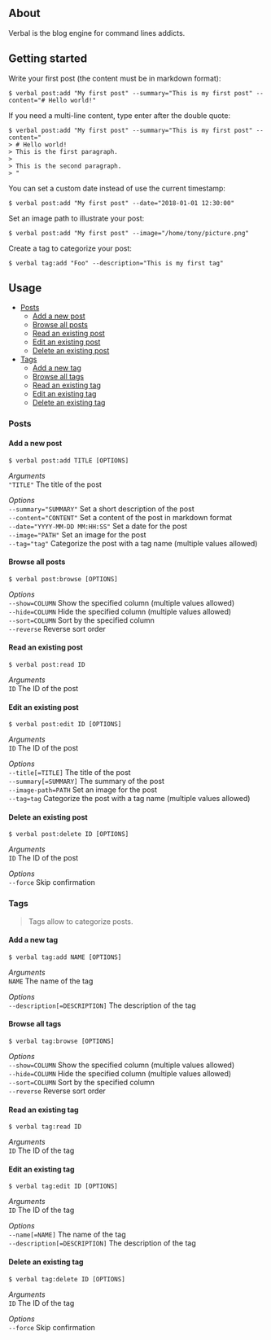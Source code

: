 About
-----

Verbal is the blog engine for command lines addicts.

Getting started
---------------

Write your first post (the content must be in markdown format):

    $ verbal post:add "My first post" --summary="This is my first post" --content="# Hello world!"

If you need a multi-line content, type enter after the double quote:

    $ verbal post:add "My first post" --summary="This is my first post" --content="
    > # Hello world!
    > This is the first paragraph.
    >
    > This is the second paragraph.
    > "

You can set a custom date instead of use the current timestamp:

    $ verbal post:add "My first post" --date="2018-01-01 12:30:00"

Set an image path to illustrate your post:

    $ verbal post:add "My first post" --image="/home/tony/picture.png"

Create a tag to categorize your post:

    $ verbal tag:add "Foo" --description="This is my first tag"


Usage
-----

- [Posts](#posts)
    - [Add a new post](#add-a-new-post)
    - [Browse all posts](#browse-all-posts)
    - [Read an existing post](#add-an-existing-post)
    - [Edit an existing post](#edit-an-existing-post)
    - [Delete an existing post](#delete-an-existing-post)
- [Tags](#tags)
    - [Add a new tag](#add-a-new-tag)
    - [Browse all tags](#browse-all-tags)
    - [Read an existing tag](#read-an-exising-tag)
    - [Edit an existing tag](#edit-an-exising-tag)
    - [Delete an existing tag](#delete-an-exising-tag)

### Posts ###

#### Add a new post

    $ verbal post:add TITLE [OPTIONS]

_Arguments_  
`"TITLE"` The title of the post  

_Options_  
`--summary="SUMMARY"` Set a short description of the post  
`--content="CONTENT"` Set a content of the post in markdown format  
`--date="YYYY-MM-DD MM:HH:SS"` Set a date for the post  
`--image="PATH"` Set an image for the post  
`--tag="tag"` Categorize the post with a tag name (multiple values allowed)  

#### Browse all posts

    $ verbal post:browse [OPTIONS]

_Options_  
`--show=COLUMN` Show the specified column (multiple values allowed)  
`--hide=COLUMN` Hide the specified column (multiple values allowed)  
`--sort=COLUMN` Sort by the specified column  
`--reverse` Reverse sort order  

#### Read an existing post

    $ verbal post:read ID

_Arguments_  
`ID` The ID of the post  

#### Edit an existing post

    $ verbal post:edit ID [OPTIONS]

_Arguments_  
`ID` The ID of the post  

_Options_  
`--title[=TITLE]` The title of the post    
`--summary[=SUMMARY]` The summary of the post  
`--image-path=PATH` Set an image for the post  
`--tag=tag` Categorize the post with a tag name (multiple values allowed)  

#### Delete an existing post

    $ verbal post:delete ID [OPTIONS]

_Arguments_  
`ID` The ID of the post  

_Options_  
`--force` Skip confirmation  

### Tags ###

> Tags allow to categorize posts.

#### Add a new tag

    $ verbal tag:add NAME [OPTIONS]

_Arguments_  
`NAME` The name of the tag  

_Options_  
`--description[=DESCRIPTION]` The description of the tag  

#### Browse all tags

    $ verbal tag:browse [OPTIONS]

_Options_  
`--show=COLUMN` Show the specified column (multiple values allowed)  
`--hide=COLUMN` Hide the specified column (multiple values allowed)  
`--sort=COLUMN` Sort by the specified column  
`--reverse` Reverse sort order  

#### Read an existing tag

    $ verbal tag:read ID

_Arguments_  
`ID` The ID of the tag  

#### Edit an existing tag

    $ verbal tag:edit ID [OPTIONS]

_Arguments_  
`ID` The ID of the tag  

_Options_  
`--name[=NAME]` The name of the tag  
`--description[=DESCRIPTION]` The description of the tag  

#### Delete an existing tag

    $ verbal tag:delete ID [OPTIONS]

_Arguments_  
`ID` The ID of the tag  

_Options_  
`--force` Skip confirmation  
